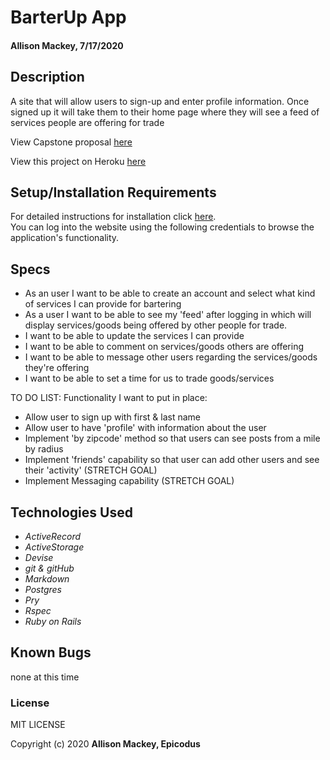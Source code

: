 # BarterUp App

#### Allison Mackey, 7/17/2020

## Description
A site that will allow users to sign-up and enter profile information. Once signed up it will take them to their home page where they will see a feed of services people are offering for trade

View Capstone proposal [here](PROPOSAL.md)

View this project on Heroku [here]()

## Setup/Installation Requirements
For detailed instructions for installation click [here](INSTALL.md).
<br>
You can log into the website using the following credentials to browse the application's functionality. 
<!-- ENTER USERNAME & PASSWORD HERE AFTER CORRECTLY SEEDING -->

## Specs 
* As an user I want to be able to create an account and select what kind of services I can provide for bartering
* As a user I want to be able to see my 'feed' after logging in which will display services/goods being offered by other people for trade.
* I want to be able to update the services I can provide 
* I want to be able to comment on services/goods others are offering 
* I want to be able to message other users regarding the services/goods they're offering
* I want to be able to set a time for us to trade goods/services

TO DO LIST: 
Functionality I want to put in place: 
- Allow user to sign up with first & last name
- Allow user to have 'profile' with information about the user
- Implement 'by zipcode' method so that users can see posts from a mile by radius 
- Implement 'friends' capability so that user can add other users and see their 'activity' (STRETCH GOAL)
- Implement Messaging capability (STRETCH GOAL)

## Technologies Used
* _ActiveRecord_
* _ActiveStorage_
* _Devise_
* _git & gitHub_
* _Markdown_
* _Postgres_
* _Pry_
* _Rspec_
* _Ruby on Rails_

## Known Bugs

none at this time

### License

MIT LICENSE

Copyright (c) 2020 **Allison Mackey, Epicodus**